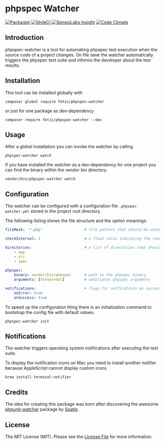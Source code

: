 # phpspec Watcher

[![Packagist](https://img.shields.io/packagist/v/fetzi/phpspec-watcher.svg?style=flat-square)](https://packagist.org/packages/fetzi/phpspec-watcher)
[![StyleCI](https://styleci.io/repos/102859380/shield?branch=master)](https://styleci.io/repos/102859380)
[![SensioLabs Insight](https://img.shields.io/sensiolabs/i/fe3f8dba-15da-4527-a333-1a392d10673d.svg?style=flat-square)](https://insight.sensiolabs.com/projects/fe3f8dba-15da-4527-a333-1a392d10673d)
[![Code Climate](https://img.shields.io/codeclimate/github/fetzi/phpspec-watcher.svg?style=flat-square)](https://codeclimate.com/github/fetzi/phpspec-watcher)


## Introduction
phpspec-watcher is a tool for automating phpspec test execution when the source code of a project changes. On file save the watcher automatically triggers the phpspec test suite and informs the developer about the test results.

## Installation
This tool can be installed globally with

```
composer global require fetzi/phpspec-watcher
```

or just for one package as dev-dependency

```
composer require fetzi/phpspec-watcher --dev
```

## Usage
After a global installation you can invoke the watcher by calling

```
phpspec-watcher watch
```

If you have installed the watcher as a dev-dependency for one project you can find the binary within the vendor bin directory.

```
vendor/bin/phpspec-watcher watch
```

## Configuration
The watcher can be configured with a configuration file `.phpspec-watcher.yml` stored in the project root directory.

The following listing shows the file structure and the option meanings:

```yml
fileMask: '*.php'                   # file pattern that should be watched

checkInterval: 1                    # a float value indicating the resource check interval

directories:                        # a list of directories that should be watched
    - app
    - src
    - spec
    
phpspec:
    binary: vendor/bin/phpspec      # path to the phpspec binary
    arguments: [format=dot]         # additional phpspec arguments

notifications:                      # flags for notfications on success and on error
    onError: true
    onSuccess: true

```

To speed up the configuration thing there is an initialization command to bootstrap the config file with default values:

```
phpspec-watcher init
```

## Notifications
The watcher triggers operating system notifications after executing the test suite.

To display the notification icons on Mac you need to install another notifier because AppleScript cannot display custom icons

```
brew install terminal-notifier
```

## Credits
The idea for creating this package was born after discovering the awesome [phpunit-watcher](https://github.com/spatie/phpunit-watcher) package by [Spatie](https://spatie.be).

## License

The MIT License (MIT). Please see the [License File](LICENSE) for more information.
